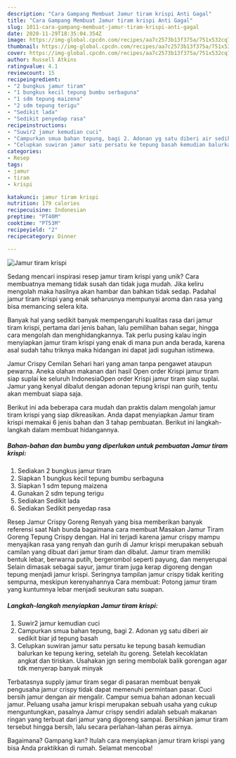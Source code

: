 ```yaml
---
description: "Cara Gampang Membuat Jamur tiram krispi Anti Gagal"
title: "Cara Gampang Membuat Jamur tiram krispi Anti Gagal"
slug: 1011-cara-gampang-membuat-jamur-tiram-krispi-anti-gagal
date: 2020-11-29T18:35:04.354Z
image: https://img-global.cpcdn.com/recipes/aa7c2573b13f375a/751x532cq70/jamur-tiram-krispi-foto-resep-utama.jpg
thumbnail: https://img-global.cpcdn.com/recipes/aa7c2573b13f375a/751x532cq70/jamur-tiram-krispi-foto-resep-utama.jpg
cover: https://img-global.cpcdn.com/recipes/aa7c2573b13f375a/751x532cq70/jamur-tiram-krispi-foto-resep-utama.jpg
author: Russell Atkins
ratingvalue: 4.1
reviewcount: 15
recipeingredient:
- "2 bungkus jamur tiram"
- "1 bungkus kecil tepung bumbu serbaguna"
- "1 sdm tepung maizena"
- "2 sdm tepung terigu"
- "Sedikit lada"
- "Sedikit penyedap rasa"
recipeinstructions:
- "Suwir2 jamur kemudian cuci"
- "Campurkan smua bahan tepung, bagi 2. Adonan yg satu diberi air sedikit biar jd tepung basah"
- "Celupkan suwiran jamur satu persatu ke tepung basah kemudian balurkan ke tepung kering, setelah itu goreng. Setelah kecoklatan angkat dan tiriskan. Usahakan jgn sering membolak balik gorengan agar tdk menyerap banyak minyak"
categories:
- Resep
tags:
- jamur
- tiram
- krispi

katakunci: jamur tiram krispi 
nutrition: 179 calories
recipecuisine: Indonesian
preptime: "PT40M"
cooktime: "PT53M"
recipeyield: "2"
recipecategory: Dinner

---
```



![Jamur tiram krispi](https://img-global.cpcdn.com/recipes/aa7c2573b13f375a/751x532cq70/jamur-tiram-krispi-foto-resep-utama.jpg)

Sedang mencari inspirasi resep jamur tiram krispi yang unik? Cara membuatnya memang tidak susah dan tidak juga mudah. Jika keliru mengolah maka hasilnya akan hambar dan bahkan tidak sedap. Padahal jamur tiram krispi yang enak seharusnya mempunyai aroma dan rasa yang bisa memancing selera kita.

Banyak hal yang sedikit banyak mempengaruhi kualitas rasa dari jamur tiram krispi, pertama dari jenis bahan, lalu pemilihan bahan segar, hingga cara mengolah dan menghidangkannya. Tak perlu pusing kalau ingin menyiapkan jamur tiram krispi yang enak di mana pun anda berada, karena asal sudah tahu triknya maka hidangan ini dapat jadi suguhan istimewa.

Jamur Crispy Cemilan Sehari hari yang aman tanpa pengawet ataupun pewarna. Aneka olahan makanan dari hasil Open order Krispi jamur tiram siap suplai ke seluruh IndonesiaOpen order Krispi jamur tiram siap suplai. Jamur yang kenyal dibalut dengan adonan tepung krispi nan gurih, tentu akan membuat siapa saja.


Berikut ini ada beberapa cara mudah dan praktis dalam mengolah jamur tiram krispi yang siap dikreasikan. Anda dapat menyiapkan Jamur tiram krispi memakai 6 jenis bahan dan 3 tahap pembuatan. Berikut ini langkah-langkah dalam membuat hidangannya.

<!--inarticleads1-->

##### Bahan-bahan dan bumbu yang diperlukan untuk pembuatan Jamur tiram krispi:

1. Sediakan 2 bungkus jamur tiram
1. Siapkan 1 bungkus kecil tepung bumbu serbaguna
1. Siapkan 1 sdm tepung maizena
1. Gunakan 2 sdm tepung terigu
1. Sediakan Sedikit lada
1. Sediakan Sedikit penyedap rasa


Resep Jamur Crispy Goreng Renyah yang bisa memberikan banyak referensi saat Nah bunda bagaimana cara membuat Masakan Jamur Tiram Goreng Tepung Crispy dengan. Hal ini terjadi karena jamur crispy mampu menyajikan rasa yang renyah dan gurih di Jamur krispi merupakan sebuah camilan yang dibuat dari jamur tiram dan dibalut. Jamur tiram memiliki bentuk lebar, berwarna putih, bergerombol seperti payung, dan menyerupai Selain dimasak sebagai sayur, jamur tiram juga kerap digoreng dengan tepung menjadi jamur krispi. Seringnya tampilan jamur crispy tidak keriting sempurna, meskipun kerenyahannya Cara membuat: Potong jamur tiram yang kuntumnya lebar menjadi seukuran satu suapan. 

<!--inarticleads2-->

##### Langkah-langkah menyiapkan Jamur tiram krispi:

1. Suwir2 jamur kemudian cuci
1. Campurkan smua bahan tepung, bagi 2. Adonan yg satu diberi air sedikit biar jd tepung basah
1. Celupkan suwiran jamur satu persatu ke tepung basah kemudian balurkan ke tepung kering, setelah itu goreng. Setelah kecoklatan angkat dan tiriskan. Usahakan jgn sering membolak balik gorengan agar tdk menyerap banyak minyak


Terbatasnya supply jamur tiram segar di pasaran membuat benyak pengusaha jamur crispy tidak dapat memenuhi permintaan pasar. Cuci bersih jamur dengan air mengalir. Campur semua bahan adonan kecuali jamur. Peluang usaha jamur krispi merupakan sebuah usaha yang cukup menguntungkan, pasalnya Jamur crispy sendiri adalah sebuah makanan ringan yang terbuat dari jamur yang digoreng sampai. Bersihkan jamur tiram tersebut hingga bersih, lalu secara perlahan-lahan peras airnya. 

Bagaimana? Gampang kan? Itulah cara menyiapkan jamur tiram krispi yang bisa Anda praktikkan di rumah. Selamat mencoba!
